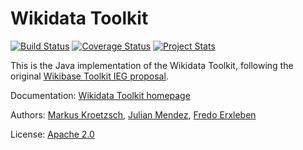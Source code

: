 Wikidata Toolkit
================

[![Build Status](https://travis-ci.org/Wikidata/Wikidata-Toolkit.png?branch=master)](https://travis-ci.org/Wikidata/Wikidata-Toolkit)
[![Coverage Status](https://coveralls.io/repos/Wikidata/Wikidata-Toolkit/badge.png?branch=master)](https://coveralls.io/r/Wikidata/Wikidata-Toolkit?branch=master)
[![Project Stats](https://www.ohloh.net/p/Wikidata-Toolkit/widgets/project_thin_badge.gif)](https://www.ohloh.net/p/Wikidata-Toolkit)

This is the Java implementation of the Wikidata Toolkit,
following the original [Wikibase Toolkit IEG proposal](https://meta.wikimedia.org/wiki/Grants:IEG/Wikidata_Toolkit).

Documentation: [Wikidata Toolkit homepage](https://www.mediawiki.org/wiki/Wikidata_Toolkit)

Authors: [Markus Kroetzsch](http://korrekt.org), [Julian Mendez](http://lat.inf.tu-dresden.de/~mendez/), [Fredo Erxleben](https://github.com/fer-rum)

License: [Apache 2.0](LICENSE.txt)



